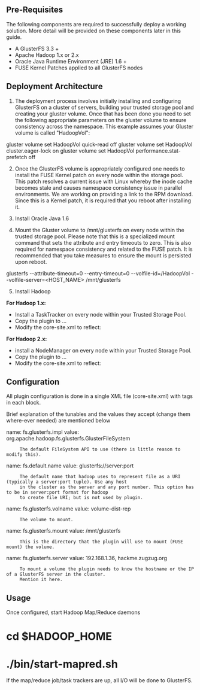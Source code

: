 ## Pre-Requisites ##

The following components are required to successfully deploy a working solution. More detail will be provided on these components later in this guide.

* A GlusterFS 3.3 +
* Apache Hadoop 1.x or 2.x
* Oracle Java Runtime Environment (JRE) 1.6 +
* FUSE Kernel Patches applied to all GlusterFS nodes

## Deployment Architecture ##

1) The deployment process involves initially installing and configuring GlusterFS on a cluster of servers, building your trusted storage pool and creating your gluster volume. Once that has been done you need to set the following appropriate parameters on the gluster volume to ensure consistency across the namespace. This example assumes your Gluster volume is called "HadoopVol":

gluster volume set HadoopVol quick-read off
gluster volume set HadoopVol cluster.eager-lock on
gluster volume set HadoopVol performance.stat-prefetch off

2) Once the GlusterFS volume is appropriately configured one needs to install the FUSE Kernel patch on every node within the storage pool. This patch resolves a current issue with Linux whereby the inode cache becomes stale and causes namespace consistency issue in parallel environments. We are working on providing a link to the RPM download. Since this is a Kernel patch, it is required that you reboot after installing it.

3) Install Oracle Java 1.6

4) Mount the Gluster volume to /mnt/glusterfs on every node within the trusted storage pool. Please note that this is a specialized mount command that sets the attribute and entry timeouts to zero. This is also required for namespace consistency and related to the FUSE patch. It is recommended that you take measures to ensure the mount is persisted upon reboot.

glusterfs --attribute-timeout=0 --entry-timeout=0 --volfile-id=/HadoopVol --volfile-server=<HOST_NAME> /mnt/glusterfs

5) Install Hadoop

**For Hadoop 1.x:**
* Install a TaskTracker on every node within your Trusted Storage Pool. 
* Copy the plugin to ...
* Modify the core-site.xml to reflect:

**For Hadoop 2.x:**
* install a NodeManager on every node within your Trusted Storage Pool. 
* Copy the plugin to ...
* Modify the core-site.xml to reflect:




## Configuration ##

  All plugin configuration is done in a single XML file (core-site.xml) with <name><value> tags in each <property>
  block.

  Brief explanation of the tunables and the values they accept (change them where-ever needed) are mentioned below

  name:  fs.glusterfs.impl
  value: org.apache.hadoop.fs.glusterfs.GlusterFileSystem

         The default FileSystem API to use (there is little reason to modify this).

  name:  fs.default.name
  value: glusterfs://server:port

         The default name that hadoop uses to represent file as a URI (typically a server:port tuple). Use any host
         in the cluster as the server and any port number. This option has to be in server:port format for hadoop
         to create file URI; but is not used by plugin.

  name:  fs.glusterfs.volname
  value: volume-dist-rep

         The volume to mount.


  name:  fs.glusterfs.mount
  value: /mnt/glusterfs

         This is the directory that the plugin will use to mount (FUSE mount) the volume.

  name:  fs.glusterfs.server
  value: 192.168.1.36, hackme.zugzug.org

         To mount a volume the plugin needs to know the hostname or the IP of a GlusterFS server in the cluster.
         Mention it here.


## Usage ##

  Once configured, start Hadoop Map/Reduce daemons

  # cd $HADOOP_HOME
  # ./bin/start-mapred.sh

  If the map/reduce job/task trackers are up, all I/O will be done to GlusterFS.